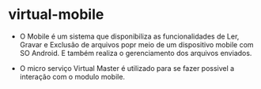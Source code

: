 # virtual-mobile

- O Mobile é um sistema que disponibiliza as funcionalidades de Ler, Gravar e Exclusão de arquivos popr meio de um dispositivo mobile com SO Android.
  E também realiza o gerenciamento dos arquivos enviados.

- O micro serviço Virtual Master é utilizado para se fazer possivel a interação com o modulo mobile.
